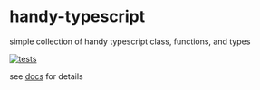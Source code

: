 # handy-typescript
simple collection of handy typescript class, functions, and types

[![tests](https://github.com/robbiemu/handy-typescript/actions/workflows/jest.yml/badge.svg?branch=main)](https://github.com/robbiemu/handy-typescript/actions/workflows/jest.yml)

see [docs](https://robbiemu.github.io/handy-typescript/modules.html) for details
